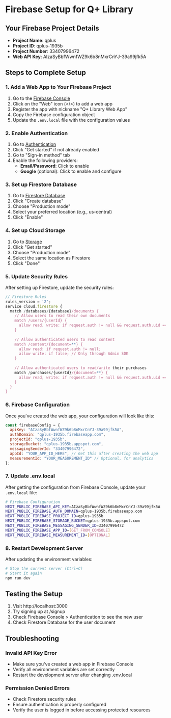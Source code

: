 # Firebase Setup for Q+ Library

## Your Firebase Project Details
- **Project Name**: qplus
- **Project ID**: qplus-1935b
- **Project Number**: 33407996472
- **Web API Key**: AIzaSyBbfWwnfWZ9k6b8nMxrCnYJ-39a99jfk5A

## Steps to Complete Setup

### 1. Add a Web App to Your Firebase Project

1. Go to the [Firebase Console](https://console.firebase.google.com/project/qplus-1935b/overview)
2. Click on the "Web" icon (</>) to add a web app
3. Register the app with nickname "Q+ Library Web App"
4. Copy the Firebase configuration object
5. Update the `.env.local` file with the configuration values

### 2. Enable Authentication

1. Go to [Authentication](https://console.firebase.google.com/project/qplus-1935b/authentication)
2. Click "Get started" if not already enabled
3. Go to "Sign-in method" tab
4. Enable the following providers:
   - **Email/Password**: Click to enable
   - **Google** (optional): Click to enable and configure

### 3. Set up Firestore Database

1. Go to [Firestore Database](https://console.firebase.google.com/project/qplus-1935b/firestore)
2. Click "Create database"
3. Choose "Production mode"
4. Select your preferred location (e.g., us-central)
5. Click "Enable"

### 4. Set up Cloud Storage

1. Go to [Storage](https://console.firebase.google.com/project/qplus-1935b/storage)
2. Click "Get started"
3. Choose "Production mode"
4. Select the same location as Firestore
5. Click "Done"

### 5. Update Security Rules

After setting up Firestore, update the security rules:

```javascript
// Firestore Rules
rules_version = '2';
service cloud.firestore {
  match /databases/{database}/documents {
    // Allow users to read their own documents
    match /users/{userId} {
      allow read, write: if request.auth != null && request.auth.uid == userId;
    }
    
    // Allow authenticated users to read content
    match /content/{document=**} {
      allow read: if request.auth != null;
      allow write: if false; // Only through Admin SDK
    }
    
    // Allow authenticated users to read/write their purchases
    match /purchases/{userId}/{document=**} {
      allow read, write: if request.auth != null && request.auth.uid == userId;
    }
  }
}
```

### 6. Firebase Configuration

Once you've created the web app, your configuration will look like this:

```javascript
const firebaseConfig = {
  apiKey: "AIzaSyBbfWwnfWZ9k6b8nMxrCnYJ-39a99jfk5A",
  authDomain: "qplus-1935b.firebaseapp.com",
  projectId: "qplus-1935b",
  storageBucket: "qplus-1935b.appspot.com",
  messagingSenderId: "33407996472",
  appId: "YOUR_APP_ID_HERE", // Get this after creating the web app
  measurementId: "YOUR_MEASUREMENT_ID" // Optional, for analytics
};
```

### 7. Update .env.local

After getting the configuration from Firebase Console, update your `.env.local` file:

```bash
# Firebase Configuration
NEXT_PUBLIC_FIREBASE_API_KEY=AIzaSyBbfWwnfWZ9k6b8nMxrCnYJ-39a99jfk5A
NEXT_PUBLIC_FIREBASE_AUTH_DOMAIN=qplus-1935b.firebaseapp.com
NEXT_PUBLIC_FIREBASE_PROJECT_ID=qplus-1935b
NEXT_PUBLIC_FIREBASE_STORAGE_BUCKET=qplus-1935b.appspot.com
NEXT_PUBLIC_FIREBASE_MESSAGING_SENDER_ID=33407996472
NEXT_PUBLIC_FIREBASE_APP_ID=[GET_FROM_CONSOLE]
NEXT_PUBLIC_FIREBASE_MEASUREMENT_ID=[OPTIONAL]
```

### 8. Restart Development Server

After updating the environment variables:

```bash
# Stop the current server (Ctrl+C)
# Start it again
npm run dev
```

## Testing the Setup

1. Visit http://localhost:3000
2. Try signing up at /signup
3. Check Firebase Console > Authentication to see the new user
4. Check Firestore Database for the user document

## Troubleshooting

### Invalid API Key Error
- Make sure you've created a web app in Firebase Console
- Verify all environment variables are set correctly
- Restart the development server after changing .env.local

### Permission Denied Errors
- Check Firestore security rules
- Ensure authentication is properly configured
- Verify the user is logged in before accessing protected resources